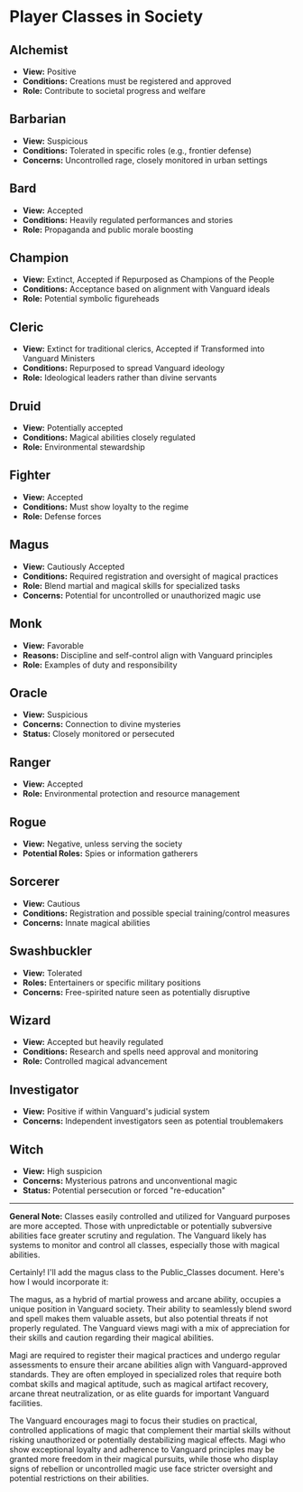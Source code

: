 # Player Classes in Society

## Alchemist
- **View:** Positive
- **Conditions:** Creations must be registered and approved
- **Role:** Contribute to societal progress and welfare

## Barbarian
- **View:** Suspicious
- **Conditions:** Tolerated in specific roles (e.g., frontier defense)
- **Concerns:** Uncontrolled rage, closely monitored in urban settings

## Bard
- **View:** Accepted
- **Conditions:** Heavily regulated performances and stories
- **Role:** Propaganda and public morale boosting

## Champion
- **View:** Extinct, Accepted if Repurposed as Champions of the People
- **Conditions:** Acceptance based on alignment with Vanguard ideals
- **Role:** Potential symbolic figureheads

## Cleric
- **View:** Extinct for traditional clerics, Accepted if Transformed into Vanguard Ministers
- **Conditions:** Repurposed to spread Vanguard ideology
- **Role:** Ideological leaders rather than divine servants

## Druid
- **View:** Potentially accepted
- **Conditions:** Magical abilities closely regulated
- **Role:** Environmental stewardship

## Fighter
- **View:** Accepted
- **Conditions:** Must show loyalty to the regime
- **Role:** Defense forces

## Magus
- **View:** Cautiously Accepted
- **Conditions:** Required registration and oversight of magical practices
- **Role:** Blend martial and magical skills for specialized tasks
- **Concerns:** Potential for uncontrolled or unauthorized magic use

## Monk
- **View:** Favorable
- **Reasons:** Discipline and self-control align with Vanguard principles
- **Role:** Examples of duty and responsibility

## Oracle
- **View:** Suspicious
- **Concerns:** Connection to divine mysteries
- **Status:** Closely monitored or persecuted

## Ranger
- **View:** Accepted
- **Role:** Environmental protection and resource management

## Rogue
- **View:** Negative, unless serving the society
- **Potential Roles:** Spies or information gatherers

## Sorcerer
- **View:** Cautious
- **Conditions:** Registration and possible special training/control measures
- **Concerns:** Innate magical abilities

## Swashbuckler
- **View:** Tolerated
- **Roles:** Entertainers or specific military positions
- **Concerns:** Free-spirited nature seen as potentially disruptive

## Wizard
- **View:** Accepted but heavily regulated
- **Conditions:** Research and spells need approval and monitoring
- **Role:** Controlled magical advancement

## Investigator
- **View:** Positive if within Vanguard's judicial system
- **Concerns:** Independent investigators seen as potential troublemakers

## Witch
- **View:** High suspicion
- **Concerns:** Mysterious patrons and unconventional magic
- **Status:** Potential persecution or forced "re-education"

---

**General Note:** Classes easily controlled and utilized for Vanguard purposes are more accepted. Those with unpredictable or potentially subversive abilities face greater scrutiny and regulation. The Vanguard likely has systems to monitor and control all classes, especially those with magical abilities.



Certainly! I'll add the magus class to the Public_Classes document. Here's how I would incorporate it:



The magus, as a hybrid of martial prowess and arcane ability, occupies a unique position in Vanguard society. Their ability to seamlessly blend sword and spell makes them valuable assets, but also potential threats if not properly regulated. The Vanguard views magi with a mix of appreciation for their skills and caution regarding their magical abilities.

Magi are required to register their magical practices and undergo regular assessments to ensure their arcane abilities align with Vanguard-approved standards. They are often employed in specialized roles that require both combat skills and magical aptitude, such as magical artifact recovery, arcane threat neutralization, or as elite guards for important Vanguard facilities.

The Vanguard encourages magi to focus their studies on practical, controlled applications of magic that complement their martial skills without risking unauthorized or potentially destabilizing magical effects. Magi who show exceptional loyalty and adherence to Vanguard principles may be granted more freedom in their magical pursuits, while those who display signs of rebellion or uncontrolled magic use face stricter oversight and potential restrictions on their abilities.